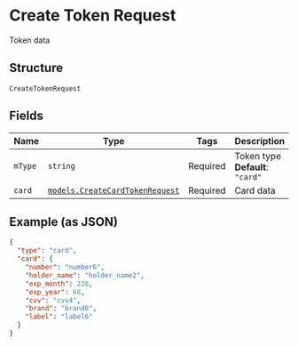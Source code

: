 
# Create Token Request

Token data

## Structure

`CreateTokenRequest`

## Fields

| Name | Type | Tags | Description |
|  --- | --- | --- | --- |
| `mType` | `string` | Required | Token type<br>**Default**: `"card"` |
| `card` | [`models.CreateCardTokenRequest`](../../doc/models/create-card-token-request.md) | Required | Card data |

## Example (as JSON)

```json
{
  "type": "card",
  "card": {
    "number": "number6",
    "holder_name": "holder_name2",
    "exp_month": 228,
    "exp_year": 68,
    "cvv": "cvv4",
    "brand": "brand0",
    "label": "label6"
  }
}
```

